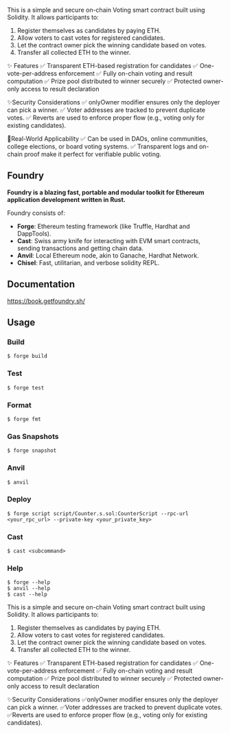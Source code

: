 This is a simple and secure on-chain Voting smart contract built using Solidity. It allows participants to:
1. Register themselves as candidates by paying ETH.
2. Allow voters to cast votes for registered candidates.
3. Let the contract owner pick the winning candidate based on votes.
4. Transfer all collected ETH to the winner.

✨ Features
✅ Transparent ETH-based registration for candidates
✅ One-vote-per-address enforcement
✅ Fully on-chain voting and result computation
✅ Prize pool distributed to winner securely
✅ Protected owner-only access to result declaration

✨Security Considerations
✅ onlyOwner modifier ensures only the deployer can pick a winner.
✅ Voter addresses are tracked to prevent duplicate votes.
✅ Reverts are used to enforce proper flow (e.g., voting only for existing candidates).

🚀Real-World Applicability
✅ Can be used in DAOs, online communities, college elections, or board voting systems.
✅ Transparent logs and on-chain proof make it perfect for verifiable public voting.


## Foundry

**Foundry is a blazing fast, portable and modular toolkit for Ethereum application development written in Rust.**

Foundry consists of:

-   **Forge**: Ethereum testing framework (like Truffle, Hardhat and DappTools).
-   **Cast**: Swiss army knife for interacting with EVM smart contracts, sending transactions and getting chain data.
-   **Anvil**: Local Ethereum node, akin to Ganache, Hardhat Network.
-   **Chisel**: Fast, utilitarian, and verbose solidity REPL.

## Documentation

https://book.getfoundry.sh/

## Usage

### Build

```shell
$ forge build
```

### Test

```shell
$ forge test
```

### Format

```shell
$ forge fmt
```

### Gas Snapshots

```shell
$ forge snapshot
```

### Anvil

```shell
$ anvil
```

### Deploy

```shell
$ forge script script/Counter.s.sol:CounterScript --rpc-url <your_rpc_url> --private-key <your_private_key>
```

### Cast

```shell
$ cast <subcommand>
```

### Help

```shell
$ forge --help
$ anvil --help
$ cast --help
```
This is a simple and secure on-chain Voting smart contract built using Solidity. It allows participants to:
1. Register themselves as candidates by paying ETH.
2. Allow voters to cast votes for registered candidates.
3. Let the contract owner pick the winning candidate based on votes.
4. Transfer all collected ETH to the winner.


✨ Features
✅ Transparent ETH-based registration for candidates
✅ One-vote-per-address enforcement
✅ Fully on-chain voting and result computation
✅ Prize pool distributed to winner securely
✅ Protected owner-only access to result declaration

✨Security Considerations
✅onlyOwner modifier ensures only the deployer can pick a winner.
✅Voter addresses are tracked to prevent duplicate votes.
✅Reverts are used to enforce proper flow (e.g., voting only for existing candidates).





